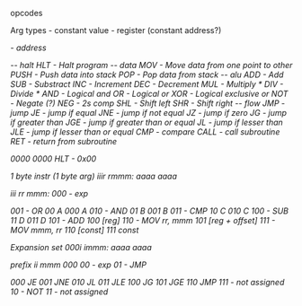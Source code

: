 opcodes

Arg types
<const> - constant value
<reg> - register (constant address?)
<address> - address
<effective address of ref>

-- halt
HLT - Halt program
-- data
MOV - Move data from one point to other
PUSH - Push data into stack
POP - Pop data from stack
-- alu
ADD - Add
SUB - Substract
INC - Increment
DEC - Decrement
MUL - Multiply *
DIV - Divide *
AND - Logical and
OR - Logical or
XOR - Logical exclusive or
NOT - Negate (?)
NEG - 2s comp
SHL - Shift left
SHR - Shift right
-- flow
JMP - jump
JE - jump if equal
JNE - jump if not equal
JZ - jump if zero
JG - jump if greater than
JGE - jump if greater than or equal
JL - jump if lesser than
JLE - jump if lesser than or equal
CMP - compare
CALL - call subroutine
RET - return from subroutine


0000 0000 HLT - 0x00

1 byte instr (1 byte arg) iiir rmmm: aaaa aaaa

iii             rr          mmm:
000 - exp

001 - OR        00 A        000 A
010 - AND       01 B        001 B
011 - CMP       10 C        010 C
100 - SUB       11 D        011 D
101 - ADD                   100 [reg]
110 - MOV rr, mmm           101 [reg + offset]
111 - MOV mmm, rr           110 [const]
                            111 const

Expansion set
000i immm: aaaa aaaa

prefix          ii          mmm
000             00 - exp
                01 - JMP                <address>
                            000 JE
                            001 JNE
                            010 JL
                            011 JLE
                            100 JG
                            101 JGE
                            110 JMP
                            111 - not assigned
                10 - NOT    <same mmm as prev sec>
                11 - not assigned


